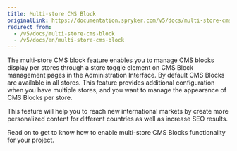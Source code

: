 ```yaml
---
title: Multi-store CMS Block
originalLink: https://documentation.spryker.com/v5/docs/multi-store-cms-block
redirect_from:
  - /v5/docs/multi-store-cms-block
  - /v5/docs/en/multi-store-cms-block
---
```


The multi-store CMS block feature enables you to manage CMS blocks display per stores through a store toggle element on CMS Block management pages in the Administration Interface. By default CMS Blocks are available in all stores. This feature provides additional configuration when you have multiple stores, and you want to manage the appearance of CMS Blocks per store.

This feature will help you to reach new international markets by create more personalized content for different countries as well as increase SEO results.

Read on to get to know how to enable multi-store CMS Blocks functionality for your project.
